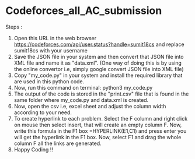 # Codeforces_all_AC_submission

Steps :
1. Open this URL in the web browser
  https://codeforces.com/api/user.status?handle=sumit18cs
  and replace sumit18cs with your username
2. Save the JSON file in your system and then convert that JSON file into XML file and name it as "data.xml". (One way of doing this is by using the online convertor i.e, simply google convert JSON file into XML file) 
3. Copy "my_code.py" in your system and install the required library that are used in this python code.
4. Now, run this command on terminal: python3 my_code.py
5. The output of the code is stored in the "print.csv" file that is found in the same folder where my_code.py and data.xml is created.
6. Now, open the csv i.e, excel sheet and adjust the column width according to your need.
7. To create hyperlink to each problem. Select the F column and right click on mouse then select insert, that will create an empty column F. Now, write this formula in the F1 box =HYPERLINK(E1,C1)  and press enter you will get the hyperlink in the F1 box. Now, select F1 and drag the whole column F all the links are generated. 
8. Happy Coding !!

